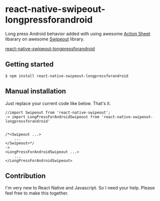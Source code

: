 
# react-native-swipeout-longpressforandroid

Long press Android behavior added with using awesome [Action Sheet](https://www.npmjs.com/package/react-native-actionsheet) libarary on awesome [Swipeout](https://www.npmjs.com/package/react-native-swipeout) library.

[react-native-swipeout-longpressforandroid](http://i.imgur.com/DrA7TYX.gif)

## Getting started

`$ npm install react-native-swipeout-longpressforandroid`


## Manual installation

Just replace your current code like below. That's it.

```
//import Swipeout from 'react-native-swipeout';
-> import LongPressForAndroidSwipeout from 'react-native-swipeout-longpressforandroid'


/*<Swipeout ...>
    ...
</Swipeout>*/
->
<LongPressForAndroidSwipeout ...>
    ...
</LongPressForAndroidSwipeout>
```


## Contribution

I'm very new to React Native and Javascript. So I need your help. Please feel free to make this together.
